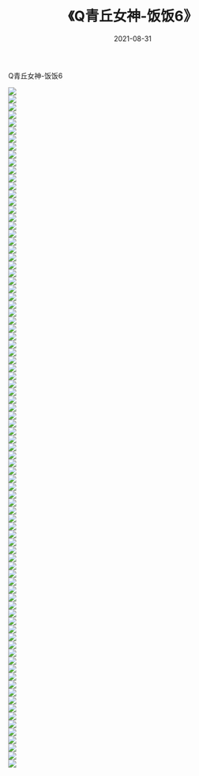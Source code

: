 ﻿---
layout: post
title:  《Q青丘女神-饭饭6》
date:   2021-08-31
img: http://img.660000.xyz/Sharelink/网络美图/2021/Q青丘女神-饭饭6/000.jpg
categories: [美女, 清纯, 唯美]
---

Q青丘女神-饭饭6

  ![](http://img.660000.xyz/Sharelink/网络美图/2021/Q青丘女神-饭饭6/001.jpg) <br> ![](http://img.660000.xyz/Sharelink/网络美图/2021/Q青丘女神-饭饭6/002.jpg) <br> ![](http://img.660000.xyz/Sharelink/网络美图/2021/Q青丘女神-饭饭6/003.jpg) <br> ![](http://img.660000.xyz/Sharelink/网络美图/2021/Q青丘女神-饭饭6/004.jpg) <br> ![](http://img.660000.xyz/Sharelink/网络美图/2021/Q青丘女神-饭饭6/005.jpg) <br> ![](http://img.660000.xyz/Sharelink/网络美图/2021/Q青丘女神-饭饭6/006.jpg) <br> ![](http://img.660000.xyz/Sharelink/网络美图/2021/Q青丘女神-饭饭6/007.jpg) <br> ![](http://img.660000.xyz/Sharelink/网络美图/2021/Q青丘女神-饭饭6/008.jpg) <br> ![](http://img.660000.xyz/Sharelink/网络美图/2021/Q青丘女神-饭饭6/009.jpg) <br> ![](http://img.660000.xyz/Sharelink/网络美图/2021/Q青丘女神-饭饭6/010.jpg) <br> ![](http://img.660000.xyz/Sharelink/网络美图/2021/Q青丘女神-饭饭6/011.jpg) <br> ![](http://img.660000.xyz/Sharelink/网络美图/2021/Q青丘女神-饭饭6/012.jpg) <br> ![](http://img.660000.xyz/Sharelink/网络美图/2021/Q青丘女神-饭饭6/013.jpg) <br> ![](http://img.660000.xyz/Sharelink/网络美图/2021/Q青丘女神-饭饭6/014.jpg) <br> ![](http://img.660000.xyz/Sharelink/网络美图/2021/Q青丘女神-饭饭6/015.jpg) <br> ![](http://img.660000.xyz/Sharelink/网络美图/2021/Q青丘女神-饭饭6/016.jpg) <br> ![](http://img.660000.xyz/Sharelink/网络美图/2021/Q青丘女神-饭饭6/017.jpg) <br> ![](http://img.660000.xyz/Sharelink/网络美图/2021/Q青丘女神-饭饭6/018.jpg) <br> ![](http://img.660000.xyz/Sharelink/网络美图/2021/Q青丘女神-饭饭6/019.jpg) <br> ![](http://img.660000.xyz/Sharelink/网络美图/2021/Q青丘女神-饭饭6/020.jpg) <br> ![](http://img.660000.xyz/Sharelink/网络美图/2021/Q青丘女神-饭饭6/021.jpg) <br> ![](http://img.660000.xyz/Sharelink/网络美图/2021/Q青丘女神-饭饭6/022.jpg) <br> ![](http://img.660000.xyz/Sharelink/网络美图/2021/Q青丘女神-饭饭6/023.jpg) <br> ![](http://img.660000.xyz/Sharelink/网络美图/2021/Q青丘女神-饭饭6/024.jpg) <br> ![](http://img.660000.xyz/Sharelink/网络美图/2021/Q青丘女神-饭饭6/025.jpg) <br> ![](http://img.660000.xyz/Sharelink/网络美图/2021/Q青丘女神-饭饭6/026.jpg) <br> ![](http://img.660000.xyz/Sharelink/网络美图/2021/Q青丘女神-饭饭6/027.jpg) <br> ![](http://img.660000.xyz/Sharelink/网络美图/2021/Q青丘女神-饭饭6/028.jpg) <br> ![](http://img.660000.xyz/Sharelink/网络美图/2021/Q青丘女神-饭饭6/029.jpg) <br> ![](http://img.660000.xyz/Sharelink/网络美图/2021/Q青丘女神-饭饭6/030.jpg) <br> ![](http://img.660000.xyz/Sharelink/网络美图/2021/Q青丘女神-饭饭6/031.jpg) <br> ![](http://img.660000.xyz/Sharelink/网络美图/2021/Q青丘女神-饭饭6/032.jpg) <br> ![](http://img.660000.xyz/Sharelink/网络美图/2021/Q青丘女神-饭饭6/033.jpg) <br> ![](http://img.660000.xyz/Sharelink/网络美图/2021/Q青丘女神-饭饭6/034.jpg) <br> ![](http://img.660000.xyz/Sharelink/网络美图/2021/Q青丘女神-饭饭6/035.jpg) <br> ![](http://img.660000.xyz/Sharelink/网络美图/2021/Q青丘女神-饭饭6/036.jpg) <br> ![](http://img.660000.xyz/Sharelink/网络美图/2021/Q青丘女神-饭饭6/037.jpg) <br> ![](http://img.660000.xyz/Sharelink/网络美图/2021/Q青丘女神-饭饭6/038.jpg) <br> ![](http://img.660000.xyz/Sharelink/网络美图/2021/Q青丘女神-饭饭6/039.jpg) <br> ![](http://img.660000.xyz/Sharelink/网络美图/2021/Q青丘女神-饭饭6/040.jpg) <br> ![](http://img.660000.xyz/Sharelink/网络美图/2021/Q青丘女神-饭饭6/041.jpg) <br> ![](http://img.660000.xyz/Sharelink/网络美图/2021/Q青丘女神-饭饭6/042.jpg) <br> ![](http://img.660000.xyz/Sharelink/网络美图/2021/Q青丘女神-饭饭6/043.jpg) <br> ![](http://img.660000.xyz/Sharelink/网络美图/2021/Q青丘女神-饭饭6/044.jpg) <br> ![](http://img.660000.xyz/Sharelink/网络美图/2021/Q青丘女神-饭饭6/045.jpg) <br> ![](http://img.660000.xyz/Sharelink/网络美图/2021/Q青丘女神-饭饭6/046.jpg) <br> ![](http://img.660000.xyz/Sharelink/网络美图/2021/Q青丘女神-饭饭6/047.jpg) <br> ![](http://img.660000.xyz/Sharelink/网络美图/2021/Q青丘女神-饭饭6/048.jpg) <br> ![](http://img.660000.xyz/Sharelink/网络美图/2021/Q青丘女神-饭饭6/049.jpg) <br> ![](http://img.660000.xyz/Sharelink/网络美图/2021/Q青丘女神-饭饭6/050.jpg) <br> ![](http://img.660000.xyz/Sharelink/网络美图/2021/Q青丘女神-饭饭6/051.jpg) <br> ![](http://img.660000.xyz/Sharelink/网络美图/2021/Q青丘女神-饭饭6/052.jpg) <br> ![](http://img.660000.xyz/Sharelink/网络美图/2021/Q青丘女神-饭饭6/053.jpg) <br> ![](http://img.660000.xyz/Sharelink/网络美图/2021/Q青丘女神-饭饭6/054.jpg) <br> ![](http://img.660000.xyz/Sharelink/网络美图/2021/Q青丘女神-饭饭6/055.jpg) <br> ![](http://img.660000.xyz/Sharelink/网络美图/2021/Q青丘女神-饭饭6/056.jpg) <br> ![](http://img.660000.xyz/Sharelink/网络美图/2021/Q青丘女神-饭饭6/057.jpg) <br> ![](http://img.660000.xyz/Sharelink/网络美图/2021/Q青丘女神-饭饭6/058.jpg) <br> ![](http://img.660000.xyz/Sharelink/网络美图/2021/Q青丘女神-饭饭6/059.jpg) <br> ![](http://img.660000.xyz/Sharelink/网络美图/2021/Q青丘女神-饭饭6/060.jpg) <br> ![](http://img.660000.xyz/Sharelink/网络美图/2021/Q青丘女神-饭饭6/061.jpg) <br> ![](http://img.660000.xyz/Sharelink/网络美图/2021/Q青丘女神-饭饭6/062.jpg) <br> ![](http://img.660000.xyz/Sharelink/网络美图/2021/Q青丘女神-饭饭6/063.jpg) <br> ![](http://img.660000.xyz/Sharelink/网络美图/2021/Q青丘女神-饭饭6/064.jpg) <br> ![](http://img.660000.xyz/Sharelink/网络美图/2021/Q青丘女神-饭饭6/065.jpg) <br> ![](http://img.660000.xyz/Sharelink/网络美图/2021/Q青丘女神-饭饭6/066.jpg) <br> ![](http://img.660000.xyz/Sharelink/网络美图/2021/Q青丘女神-饭饭6/067.jpg) <br> ![](http://img.660000.xyz/Sharelink/网络美图/2021/Q青丘女神-饭饭6/068.jpg) <br> ![](http://img.660000.xyz/Sharelink/网络美图/2021/Q青丘女神-饭饭6/069.jpg) <br> ![](http://img.660000.xyz/Sharelink/网络美图/2021/Q青丘女神-饭饭6/070.jpg) <br> ![](http://img.660000.xyz/Sharelink/网络美图/2021/Q青丘女神-饭饭6/071.jpg) <br> ![](http://img.660000.xyz/Sharelink/网络美图/2021/Q青丘女神-饭饭6/072.jpg) <br> ![](http://img.660000.xyz/Sharelink/网络美图/2021/Q青丘女神-饭饭6/073.jpg) <br> ![](http://img.660000.xyz/Sharelink/网络美图/2021/Q青丘女神-饭饭6/074.jpg) <br> ![](http://img.660000.xyz/Sharelink/网络美图/2021/Q青丘女神-饭饭6/075.jpg) <br> ![](http://img.660000.xyz/Sharelink/网络美图/2021/Q青丘女神-饭饭6/076.jpg) <br> ![](http://img.660000.xyz/Sharelink/网络美图/2021/Q青丘女神-饭饭6/077.jpg) <br> ![](http://img.660000.xyz/Sharelink/网络美图/2021/Q青丘女神-饭饭6/078.jpg) <br> ![](http://img.660000.xyz/Sharelink/网络美图/2021/Q青丘女神-饭饭6/079.jpg) <br> ![](http://img.660000.xyz/Sharelink/网络美图/2021/Q青丘女神-饭饭6/080.jpg) <br> ![](http://img.660000.xyz/Sharelink/网络美图/2021/Q青丘女神-饭饭6/081.jpg) <br> ![](http://img.660000.xyz/Sharelink/网络美图/2021/Q青丘女神-饭饭6/082.jpg) <br> ![](http://img.660000.xyz/Sharelink/网络美图/2021/Q青丘女神-饭饭6/083.jpg) <br> ![](http://img.660000.xyz/Sharelink/网络美图/2021/Q青丘女神-饭饭6/084.jpg) <br> ![](http://img.660000.xyz/Sharelink/网络美图/2021/Q青丘女神-饭饭6/085.jpg) <br> ![](http://img.660000.xyz/Sharelink/网络美图/2021/Q青丘女神-饭饭6/086.jpg) <br>